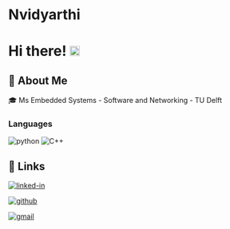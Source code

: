 # Nvidyarthi

# Hi there! <img src="https://media.giphy.com/media/hvRJCLFzcasrR4ia7z/giphy.gif" width="20px">

## 🚀 About Me

🎓 Ms Embedded Systems - Software and Networking  - TU Delft




### Languages


![python](https://img.shields.io/badge/Python-3776AB?style=for-the-badge&logo=python&logoColor=white)
![C++](https://img.shields.io/badge/C++-00599C?style=for-the-badge&logo=C++&logoColor=white)

## 🔗 Links


[![linked-in](https://img.shields.io/badge/Linked_In-0077B5?style=for-the-badge&logo=LinkedIn&logoColor=white)](https://www.linkedin.com/in/nishu-vidyarthi)

[![github](https://img.shields.io/badge/GitHub-000000?style=for-the-badge&logo=GitHub&logoColor=white)](https://github.com/Nvidyarthi)

[![gmail](https://img.shields.io/badge/Gmail-D14836?style=for-the-badge&logo=Gmail&logoColor=white)](mailto:https://github.com/Nvidyarthi)

